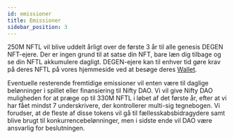 ```yaml
---
id: emissioner
title: Emissioner
sidebar_position: 3
---
```


250M NFTL vil blive uddelt årligt over de første 3 år til alle genesis DEGEN NFT-ejere. Der er ingen grund til at satse din NFT, bare læn dig tilbage og se din NFTL akkumulere dagligt. DEGEN-ejere kan til enhver tid gøre krav på deres NFTL på vores hjemmeside ved at besøge deres [Wallet](https://nifty-league.com/wallet).

Eventuelle resterende fremtidige emissioner vil enten være til daglige belønninger i spillet eller finansiering til Nifty DAO. Vi vil give Nifty DAO muligheden for at præge op til 330M NFTL i løbet af det første år, efter at vi har fået mindst 7 underskrivere, der kontrollerer multi-sig tegnebogen. Vi forudser, at de fleste af disse tokens vil gå til fællesskabsbidragydere samt blive brugt til konkurrencebelønninger, men i sidste ende vil DAO være ansvarlig for beslutningen.
